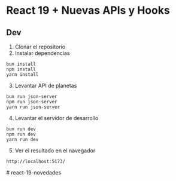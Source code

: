 # React 19 + Nuevas APIs y Hooks

## Dev

1. Clonar el repositorio
2. Instalar dependencias

```
bun install
npm install
yarn install
```

3. Levantar API de planetas

```
bun run json-server
npm run json-server
yarn run json-server
```

4. Levantar el servidor de desarrollo

```
bun run dev
npm run dev
yarn run dev
```

5. Ver el resultado en el navegador

```
http://localhost:5173/
```
#   r e a c t - 1 9 - n o v e d a d e s  
 